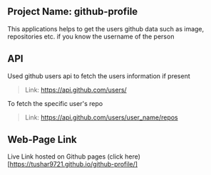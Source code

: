 ## Project Name: github-profile

This applications helps to get the users github data such as image, repositories etc. if you know the username of the person

## API

Used github users api to fetch the users information if present

> Link: https://api.github.com/users/

To fetch the specific user's repo

> Link: https://api.github.com/users/user_name/repos

## Web-Page Link

Live Link hosted on Github pages (click here)[https://tushar9721.github.io/github-profile/]
